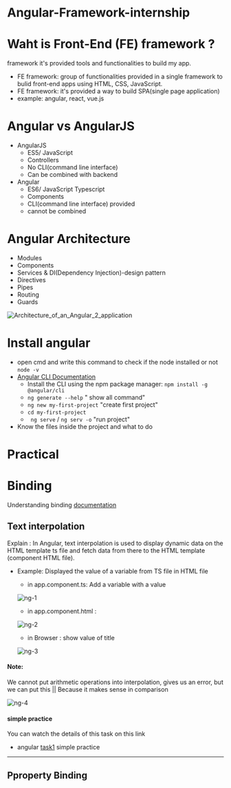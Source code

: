 # Angular-Framework-internship
# Waht is Front-End (FE) framework ?
framework it's provided tools and functionalities to build my app.
- FE framework: group of functionalities provided in a single framework to bulid front-end apps using HTML, CSS, JavaScript.
- FE framework:  it's provided a way to build SPA(single page application) 
-  example: angular, react, vue.js

# Angular vs AngularJS
- AngularJS
  - ES5/ JavaScript
  - Controllers
  - No CLI(command line interface)
  - Can be combined with backend 
- Angular 
  - ES6/ JavaScript Typescript
  - Components
  - CLI(command line interface) provided
  - cannot be combined
# Angular Architecture
- Modules
- Components
- Services & DI(Dependency Injection)-design pattern
- Directives
- Pipes
- Routing
- Guards

![Architecture_of_an_Angular_2_application](https://user-images.githubusercontent.com/52491098/182458382-7c222f6f-3948-4a73-8590-8aacbf846082.png)

# Install angular 
- open cmd and write this command to check if the node installed or not ``` node -v ```
- [ Angular CLI Documentation ](https://angular.io/cli)
  - Install the CLI using the npm package manager: ``` npm install -g @angular/cli ```
  - ``` ng generate --help ```  " show all command"
  - ``` ng new my-first-project ``` "create first project"
  - ``` cd my-first-project ```
  - ``` ng serve``` / ``` ng serv -o ``` "run project"
- Know the files inside the project and what to do 

# Practical 
# Binding 
Understanding binding [documentation](https://angular.io/guide/binding-overview)
## Text interpolation 
Explain : In Angular, text interpolation is used to display dynamic data on the HTML template ts file and fetch data from there to the HTML template (component HTML file).
- Example: Displayed the value of a variable from TS file in HTML file  
    - in app.component.ts: Add a variable with a value

    ![ng-1](https://user-images.githubusercontent.com/52491098/182568434-fc5c5741-3873-4ea1-8702-ae0acb83defc.PNG)

    -  in app.component.html :
    
    ![ng-2](https://user-images.githubusercontent.com/52491098/182568501-dcba6b39-9afc-4769-aca4-d08ce4f23f72.PNG)
    
    -  in Browser : show value of title
    
    ![ng-3](https://user-images.githubusercontent.com/52491098/182569313-a7197391-371a-4f72-8d57-069129e6aad4.PNG)
    
 #### Note: 
 We cannot put arithmetic operations into interpolation, gives us an error, but we can put this 
  || Because it makes sense in comparison 
    
   ![ng-4](https://user-images.githubusercontent.com/52491098/182578988-33226461-aae2-4965-887c-42e4f9003473.PNG)

    
   #### simple practice 
   You can watch the details of this task on this link
   - angular [task1](https://github.com/nesmamanasra/angular-task1-simple-practic) simple practice 

-------------------------------------------------------------------------------------------------------------------------------------------------
   
   ## Pproperty Binding
   

   





